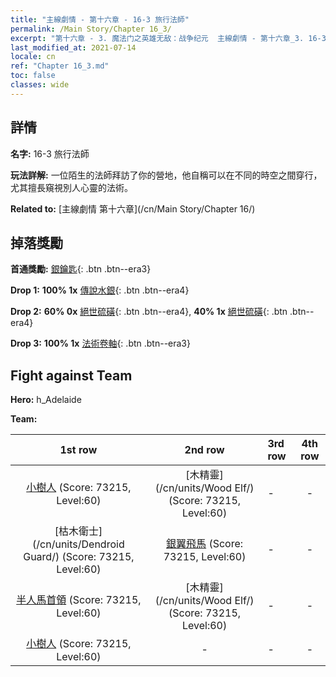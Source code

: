 ```yaml
---
title: "主線劇情 - 第十六章 - 16-3 旅行法師"
permalink: /Main Story/Chapter 16_3/
excerpt: "第十六章 - 3. 魔法门之英雄无敌：战争纪元  主線劇情 - 第十六章_3. 16-3 旅行法師"
last_modified_at: 2021-07-14
locale: cn
ref: "Chapter 16_3.md"
toc: false
classes: wide
---
```


## 詳情

 **名字:** 16-3 旅行法師

 **玩法詳解:** 一位陌生的法師拜訪了你的營地，他自稱可以在不同的時空之間穿行，尤其擅長窺視別人心靈的法術。

 **Related to:** [主線劇情 第十六章](/cn/Main Story/Chapter 16/)

## 掉落獎勵

 **首通獎勵:** [銀鑰匙](/cn/Items/con_693/){: .btn .btn--era3}

 **Drop 1:** **100% 1x** [傳說水銀](/cn/Items/mat_56/){: .btn .btn--era4}

 **Drop 2:** **60% 0x** [絕世硫磺](/cn/Items/mat_50/){: .btn .btn--era4}, **40% 1x** [絕世硫磺](/cn/Items/mat_50/){: .btn .btn--era4}

 **Drop 3:** **100% 1x** [法術卷軸](/cn/Items/con_694/){: .btn .btn--era3}


## Fight against Team
 **Hero:** h_Adelaide

 **Team:**


  | 1st row | 2nd row | 3rd row | 4th row |
  |:----:|:----:|:----|:----:|
  | [小樹人](/cn/units/Treant/) (Score: 73215, Level:60)  | [木精靈](/cn/units/Wood Elf/) (Score: 73215, Level:60)  | - | - |
  | [枯木衛士](/cn/units/Dendroid Guard/) (Score: 73215, Level:60)  | [銀翼飛馬](/cn/units/Pegasus/) (Score: 73215, Level:60)  | - | - |
  | [半人馬首領](/cn/units/Centaur/) (Score: 73215, Level:60)  | [木精靈](/cn/units/Wood Elf/) (Score: 73215, Level:60)  | - | - |
  | [小樹人](/cn/units/Treant/) (Score: 73215, Level:60)  | - | - | - |


